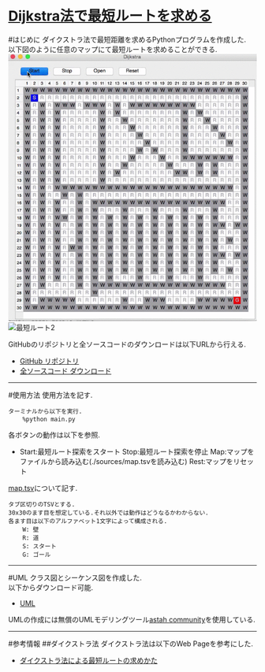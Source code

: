[Dijkstra法で最短ルートを求める](https://github.com/kantoku009/Dijkstra)
====
#はじめに
ダイクストラ法で最短距離を求めるPythonプログラムを作成した.  
以下図のように任意のマップにて最短ルートを求めることができる.  
![最短ルート1](./image/ShortestRoute/Dijkstra1.gif)
![最短ルート2](./image/ShortestRoute/Dijkstra2.gif)

GitHubのリポジトリと全ソースコードのダウンロードは以下URLから行える.  

- [GitHub リポジトリ](https://github.com/kantoku009/Dijkstra)
- [全ソースコード ダウンロード](https://github.com/kantoku009/Dijkstra/archive/master.zip)

----

#使用方法
使用方法を記す.  

	ターミナルから以下を実行.
		%python main.py

各ボタンの動作は以下を参照.

 - Start:最短ルート探索をスタート
		Stop:最短ルート探索を停止
		Map:マップをファイルから読み込む(./sources/map.tsvを読み込む)
		Rest:マップをリセット

[map.tsv](./sources/map.tsv)について記す.

	タブ区切りのTSVとする.
	30x30のます目を想定している.それ以外では動作はどうなるかわからない.
	各ます目は以下のアルファベット1文字によって構成される.
		W: 壁
		R: 道
		S: スタート
		G: ゴール

----

#UML
クラス図とシーケンス図を作成した.  
以下からダウンロード可能.  

- [UML](./UML/UML.asta)

UMLの作成には無償のUMLモデリングツール[astah community](http://astah.change-vision.com/ja/)を使用している.  

----

#参考情報
##ダイクストラ法
ダイクストラ法は以下のWeb Pageを参考にした.  

- [ダイクストラ法による最短ルートの求めかた](http://www.sousakuba.com/Programming/algo_root.html)


